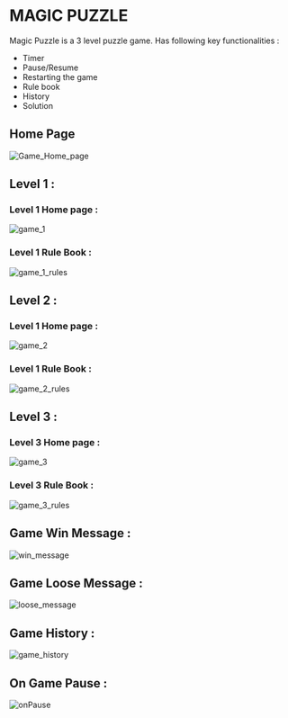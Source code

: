 # MAGIC PUZZLE 

Magic Puzzle is a 3 level puzzle game. Has following key functionalities :

- Timer
- Pause/Resume
- Restarting the game
- Rule book
- History
- Solution

## Home Page

![Game_Home_page](https://user-images.githubusercontent.com/91714626/193652862-d81dfe22-437e-4d5a-a35d-a4445f6d26f6.PNG)

## Level 1 :

### Level 1 Home page :

![game_1](https://user-images.githubusercontent.com/91714626/193655144-6bc011c9-d9c0-49fd-9bd3-32839e4e17c9.PNG)

### Level 1 Rule Book :

![game_1_rules](https://user-images.githubusercontent.com/91714626/193655493-866eca91-0cb0-4f18-9c0d-11616f518de2.PNG)

## Level 2 :

### Level 1 Home page :

![game_2](https://user-images.githubusercontent.com/91714626/193656837-79a9c06d-d0b5-483e-8b44-308365000c02.PNG)

### Level 1 Rule Book :

![game_2_rules](https://user-images.githubusercontent.com/91714626/193657418-9d132150-8f16-4297-8f83-2ac8b6d5ba72.PNG)

## Level 3 :

### Level 3 Home page :

![game_3](https://user-images.githubusercontent.com/91714626/193657945-719eaa4f-67c5-4e8c-b6ef-f01c4244a137.PNG)

### Level 3 Rule Book :

![game_3_rules](https://user-images.githubusercontent.com/91714626/193658021-dd1ade82-9801-4f8a-968b-fde786be7661.PNG)

## Game Win Message :

![win_message](https://user-images.githubusercontent.com/91714626/193660605-380fb8c4-153b-4625-aa43-ae7da47e8108.PNG)

## Game Loose Message :

![loose_message](https://user-images.githubusercontent.com/91714626/193660673-6cb9fbd6-7104-4b8a-afe6-56335047c201.PNG)

## Game History :

![game_history](https://user-images.githubusercontent.com/91714626/193678724-fd6f94ed-795c-49b9-aa89-a2c88a6c6eb2.PNG)

## On Game Pause :

![onPause](https://user-images.githubusercontent.com/91714626/193679935-86c9053d-8a21-41fe-b13f-f95b1c3634da.PNG)
















